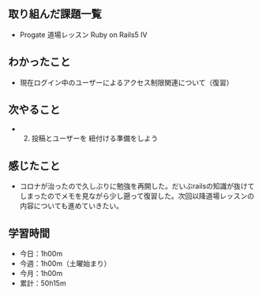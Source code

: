 ## 取り組んだ課題一覧
- Progate 道場レッスン Ruby on Rails5 IV
## わかったこと
- 現在ログイン中のユーザーによるアクセス制限関連について（復習）
## 次やること
- 2. 投稿とユーザーを 紐付ける準備をしよう
## 感じたこと
- コロナが治ったので久しぶりに勉強を再開した。だいぶrailsの知識が抜けてしまったのでメモを見ながら少し遡って復習した。次回以降道場レッスンの内容についても進めていきたい。
## 学習時間
- 今日：1h00m
- 今週：1h00m（土曜始まり）
- 今月：1h00m
- 累計：50h15m
